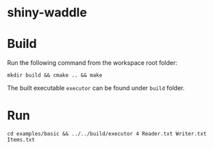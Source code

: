 # shiny-waddle

# Build
Run the following command from the workspace root folder:
```
mkdir build && cmake .. && make
```

The built executable `executor` can be found under `build` folder.

# Run
```
cd examples/basic && ../../build/executor 4 Reader.txt Writer.txt Items.txt
```